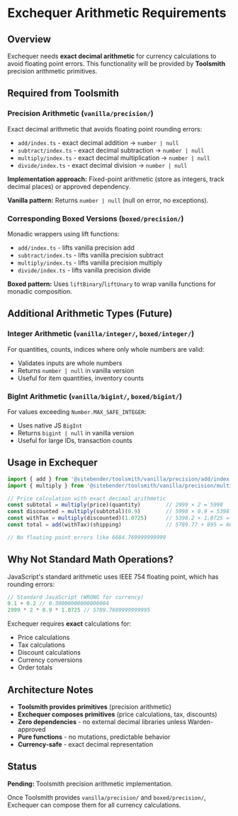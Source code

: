 # Exchequer Arithmetic Requirements

## Overview

Exchequer needs **exact decimal arithmetic** for currency calculations to avoid floating point errors. This functionality will be provided by **Toolsmith** precision arithmetic primitives.

## Required from Toolsmith

### Precision Arithmetic (`vanilla/precision/`)

Exact decimal arithmetic that avoids floating point rounding errors:

- `add/index.ts` - exact decimal addition → `number | null`
- `subtract/index.ts` - exact decimal subtraction → `number | null`
- `multiply/index.ts` - exact decimal multiplication → `number | null`
- `divide/index.ts` - exact decimal division → `number | null`

**Implementation approach:** Fixed-point arithmetic (store as integers, track decimal places) or approved dependency.

**Vanilla pattern:** Returns `number | null` (null on error, no exceptions).

### Corresponding Boxed Versions (`boxed/precision/`)

Monadic wrappers using lift functions:

- `add/index.ts` - lifts vanilla precision add
- `subtract/index.ts` - lifts vanilla precision subtract
- `multiply/index.ts` - lifts vanilla precision multiply
- `divide/index.ts` - lifts vanilla precision divide

**Boxed pattern:** Uses `liftBinary`/`liftUnary` to wrap vanilla functions for monadic composition.

## Additional Arithmetic Types (Future)

### Integer Arithmetic (`vanilla/integer/`, `boxed/integer/`)

For quantities, counts, indices where only whole numbers are valid:

- Validates inputs are whole numbers
- Returns `number | null` in vanilla version
- Useful for item quantities, inventory counts

### BigInt Arithmetic (`vanilla/bigint/`, `boxed/bigint/`)

For values exceeding `Number.MAX_SAFE_INTEGER`:

- Uses native JS `BigInt`
- Returns `bigint | null` in vanilla version
- Useful for large IDs, transaction counts

## Usage in Exchequer

```typescript
import { add } from '@sitebender/toolsmith/vanilla/precision/add/index.ts'
import { multiply } from '@sitebender/toolsmith/vanilla/precision/multiply/index.ts'

// Price calculation with exact decimal arithmetic
const subtotal = multiply(price)(quantity)        // 2999 × 2 = 5998
const discounted = multiply(subtotal)(0.9)        // 5998 × 0.9 = 5398.2
const withTax = multiply(discounted)(1.0725)      // 5398.2 × 1.0725 = 5789.77
const total = add(withTax)(shipping)              // 5789.77 + 895 = 6684.77

// No floating point errors like 6684.769999999999
```

## Why Not Standard Math Operations?

JavaScript's standard arithmetic uses IEEE 754 floating point, which has rounding errors:

```javascript
// Standard JavaScript (WRONG for currency)
0.1 + 0.2 // 0.30000000000000004
2999 * 2 * 0.9 * 1.0725 // 5789.7699999999995
```

Exchequer requires **exact** calculations for:
- Price calculations
- Tax calculations
- Discount calculations
- Currency conversions
- Order totals

## Architecture Notes

- **Toolsmith provides primitives** (precision arithmetic)
- **Exchequer composes primitives** (price calculations, tax, discounts)
- **Zero dependencies** - no external decimal libraries unless Warden-approved
- **Pure functions** - no mutations, predictable behavior
- **Currency-safe** - exact decimal representation

## Status

**Pending:** Toolsmith precision arithmetic implementation.

Once Toolsmith provides `vanilla/precision/` and `boxed/precision/`, Exchequer can compose them for all currency calculations.
